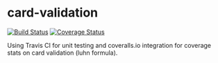 # card-validation

[![Build Status](https://travis-ci.com/Nitish0852/card-validation.svg?branch=main)](https://travis-ci.com/Nitish0852/card-validation)
[![Coverage Status](https://coveralls.io/repos/github/Nitish0852/card-validation/badge.svg)](https://coveralls.io/github/Nitish0852/card-validation)

Using Travis CI for unit testing and coveralls.io integration for coverage stats on card validation (luhn formula).

